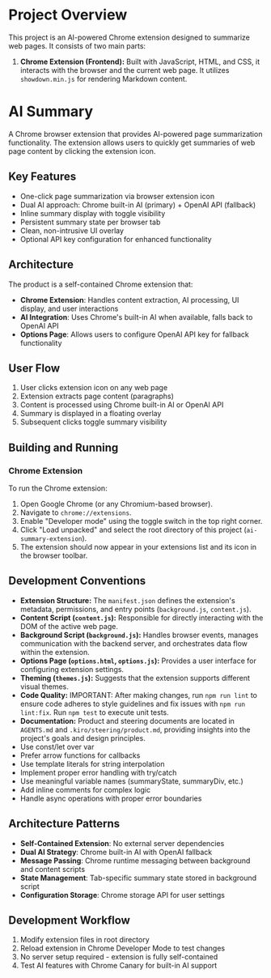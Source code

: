# Project Overview

This project is an AI-powered Chrome extension designed to summarize web pages. It consists of two main parts:

1.  **Chrome Extension (Frontend):** Built with JavaScript, HTML, and CSS, it interacts with the browser and the current web page. It utilizes `showdown.min.js` for rendering Markdown content.

# AI Summary

A Chrome browser extension that provides AI-powered page summarization functionality. The extension allows users to quickly get summaries of web page content by clicking the extension icon.

## Key Features

- One-click page summarization via browser extension icon
- Dual AI approach: Chrome built-in AI (primary) + OpenAI API (fallback)
- Inline summary display with toggle visibility
- Persistent summary state per browser tab
- Clean, non-intrusive UI overlay
- Optional API key configuration for enhanced functionality

## Architecture

The product is a self-contained Chrome extension that:

- **Chrome Extension**: Handles content extraction, AI processing, UI display, and user interactions
- **AI Integration**: Uses Chrome's built-in AI when available, falls back to OpenAI API
- **Options Page**: Allows users to configure OpenAI API key for fallback functionality

## User Flow

1. User clicks extension icon on any web page
2. Extension extracts page content (paragraphs)
3. Content is processed using Chrome built-in AI or OpenAI API
4. Summary is displayed in a floating overlay
5. Subsequent clicks toggle summary visibility

## Building and Running

### Chrome Extension

To run the Chrome extension:

1.  Open Google Chrome (or any Chromium-based browser).
2.  Navigate to `chrome://extensions`.
3.  Enable "Developer mode" using the toggle switch in the top right corner.
4.  Click "Load unpacked" and select the root directory of this project (`ai-summary-extension`).
5.  The extension should now appear in your extensions list and its icon in the browser toolbar.

## Development Conventions

- **Extension Structure:** The `manifest.json` defines the extension's metadata, permissions, and entry points (`background.js`, `content.js`).
- **Content Script (`content.js`):** Responsible for directly interacting with the DOM of the active web page.
- **Background Script (`background.js`):** Handles browser events, manages communication with the backend server, and orchestrates data flow within the extension.
- **Options Page (`options.html`, `options.js`):** Provides a user interface for configuring extension settings.
- **Theming (`themes.js`):** Suggests that the extension supports different visual themes.
- **Code Quality:** IMPORTANT: After making changes, run `npm run lint` to ensure code adheres to style guidelines and fix issues with `npm run lint:fix`. Run `npm test` to execute unit tests.
- **Documentation:** Product and steering documents are located in `AGENTS.md` and `.kiro/steering/product.md`, providing insights into the project's goals and design principles.
- Use const/let over var
- Prefer arrow functions for callbacks
- Use template literals for string interpolation
- Implement proper error handling with try/catch
- Use meaningful variable names (summaryState, summaryDiv, etc.)
- Add inline comments for complex logic
- Handle async operations with proper error boundaries

## Architecture Patterns

- **Self-Contained Extension**: No external server dependencies
- **Dual AI Strategy**: Chrome built-in AI with OpenAI fallback
- **Message Passing**: Chrome runtime messaging between background and content scripts
- **State Management**: Tab-specific summary state stored in background script
- **Configuration Storage**: Chrome storage API for user settings

## Development Workflow

1. Modify extension files in root directory
2. Reload extension in Chrome Developer Mode to test changes
3. No server setup required - extension is fully self-contained
4. Test AI features with Chrome Canary for built-in AI support
